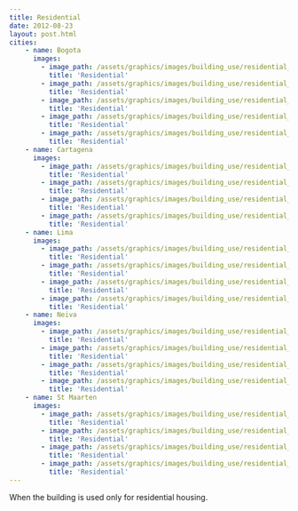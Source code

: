 ```yaml
---
title: Residential
date: 2012-08-23
layout: post.html
cities:
    - name: Bogota
      images:
        - image_path: /assets/graphics/images/building_use/residential_bogota_01.jpg
          title: 'Residential'
        - image_path: /assets/graphics/images/building_use/residential_bogota_02.jpg
          title: 'Residential'
        - image_path: /assets/graphics/images/building_use/residential_bogota_03.jpg
          title: 'Residential'
        - image_path: /assets/graphics/images/building_use/residential_bogota_04.jpg
          title: 'Residential'
        - image_path: /assets/graphics/images/building_use/residential_bogota_05.jpg
          title: 'Residential'
    - name: Cartagena
      images:
        - image_path: /assets/graphics/images/building_use/residential_cartagena_01.png
          title: 'Residential'
        - image_path: /assets/graphics/images/building_use/residential_cartagena_02.png
          title: 'Residential'
        - image_path: /assets/graphics/images/building_use/residential_cartagena_03.png
          title: 'Residential'
        - image_path: /assets/graphics/images/building_use/residential_cartagena_04.png
          title: 'Residential'
    - name: Lima
      images:
        - image_path: /assets/graphics/images/building_use/residential_lima_01.png
          title: 'Residential'
        - image_path: /assets/graphics/images/building_use/residential_lima_02.png
          title: 'Residential'
        - image_path: /assets/graphics/images/building_use/residential_lima_03.png
          title: 'Residential'
        - image_path: /assets/graphics/images/building_use/residential_lima_04.png
          title: 'Residential'
    - name: Neiva
      images:
        - image_path: /assets/graphics/images/building_use/residential_neiva_01.png
          title: 'Residential'
        - image_path: /assets/graphics/images/building_use/residential_neiva_02.png
          title: 'Residential'
        - image_path: /assets/graphics/images/building_use/residential_neiva_03.png
          title: 'Residential'
        - image_path: /assets/graphics/images/building_use/residential_neiva_04.png
          title: 'Residential'
    - name: St Maarten
      images:
        - image_path: /assets/graphics/images/building_use/residential_st_maarten_01.png
          title: 'Residential'
        - image_path: /assets/graphics/images/building_use/residential_st_maarten_02.png
          title: 'Residential'
        - image_path: /assets/graphics/images/building_use/residential_st_maarten_03.png
          title: 'Residential'
        - image_path: /assets/graphics/images/building_use/residential_st_maarten_04.png
          title: 'Residential'
---
```

When the building is used only for residential housing.